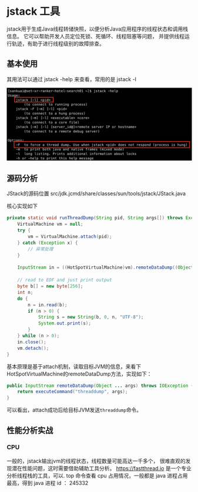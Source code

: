 # jstack 工具

jstack用于生成Java线程转储快照，以便分析Java应用程序的线程状态和调用栈信息。
它可以帮助开发人员定位死锁、死循环、线程阻塞等问题，
并提供线程运行轨迹，有助于进行线程级别的故障排查。

## 基本使用

其用法可以通过 jstack -help 来查看，常用的是 jstack -l

![jstack.png](images%2Fjstack.png)

## 源码分析
JStack的源码位置
src/jdk.jcmd/share/classes/sun/tools/jstack/JStack.java

核心实现如下
```java
private static void runThreadDump(String pid, String args[]) throws Exception {
    VirtualMachine vm = null;
    try {
        vm = VirtualMachine.attach(pid);
    } catch (Exception x) {
        // 异常处理
    }
    
    InputStream in = ((HotSpotVirtualMachine)vm).remoteDataDump((Object[])args);

    // read to EOF and just print output
    byte b[] = new byte[256];
    int n;
    do {
        n = in.read(b);
        if (n > 0) {
            String s = new String(b, 0, n, "UTF-8");
            System.out.print(s);
        }
    } while (n > 0);
    in.close();
    vm.detach();
}
```
基本原理是基于attach机制，读取目标JVM的信息，来看下HotSpotVirtualMachine的remoteDataDump方法，实现如下：
```java
public InputStream remoteDataDump(Object ... args) throws IOException {
    return executeCommand("threaddump", args);
}
```
可以看出，attach成功后给目标JVM发送`threaddump`命令。

## 性能分析实战

### CPU

一般的，jstack输出jvm的线程状态，线程数量可能高达一千多个，
很难直观的发现潜在性能问题，这时需要借助辅助工具分析。
https://fastthread.io 是一个专业分析线程栈的工具，可以.
top 命令查看 cpu 占用情况，一般都是 java 进程占用最高，得到 java 进程 id ： 245332 